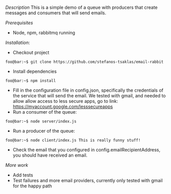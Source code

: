 *Description*
This is a simple demo of a queue with producers that create messages and consumers that will send emails.

*Prerequisites*

- Node, npm, rabbitmq running


*Installation*:


- Checkout project
```console
foo@bar:~$ git clone https://github.com/stefanos-tsaklas/email-rabbit
```
- Install dependencies
```console
foo@bar:~$ npm install
```

- Fill in the configuration file in config.json, specifically the credentials of the service that will send the email. We tested with gmail, and needed to allow allow access to less secure apps, go to link: https://myaccount.google.com/lesssecureapps 
- Run a consumer of the queue:
```console
foo@bar:~$ node server/index.js
```  
- Run a producer of the queue:
```console
foo@bar:~$ node client/index.js This is really funny stuff!
```  
 - Check the email that you configured in config.emailRecipientAddress, you should have received an email.


*More work*
- Add tests
- Test failures and more email providers, currently only tested with gmail for the happy path
